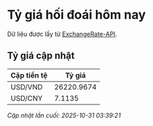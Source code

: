 # Tỷ giá hối đoái hôm nay

Dữ liệu được lấy từ [ExchangeRate-API](https://www.exchangerate-api.com/).

## Tỷ giá cập nhật

| Cặp tiền tệ | Tỷ giá |
|---|---|
| USD/VND | 26220.9674 |
| USD/CNY | 7.1135 |

*Cập nhật lần cuối: 2025-10-31 03:39:21*

